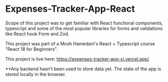 # Expenses-Tracker-App-React

Scope of this project was to get familiar with React functional components, typescript and some of the most popular libraries for forms and validations like React hook Form and Zod.

This project was part of a Mosh Hamedani's React + Typescript course "React 18 for Beginners".

This project is live here: https://expenses-tracker-app-xi.vercel.app/

\*\*Any backend hasn't been used to store data yet. The state of the app is stored locally in the browser.
